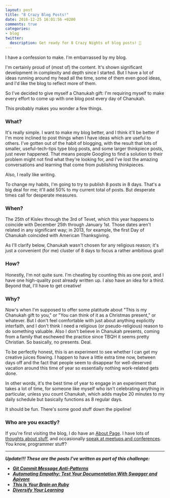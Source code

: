 ```yaml
---
layout: post
title: "8 Crazy Blog Posts!"
date: 2016-12-25 16:01:56 +0200
comments: true
categories:
- blog
twitter:
  description: Get ready for 8 Crazy Nights of blog posts! 🕎
---
```


I have a confession to make.  I'm embarrassed by my blog.

I'm certainly proud of (most of) the content.  It's shown significant
development in complexity and depth since I started.  But I have a lot of ideas
running around my head all the time, some of them even good ideas, and I'd like
the blog to reflect more of them.

So I've decided to give myself a Chanukah gift: I'm requiring myself to make
every effort to come up with one blog post every day of Chanukah.

This probably makes you wonder a few things.

<!-- more -->

### What?

It's really simple.  I want to make my blog better, and I think it'll be better
if I'm more inclined to post things when I have ideas which are useful to
others.  I've gotten out of the habit of blogging, with the result that lots of
smaller, useful-tech-tips type blog posts, and some larger thinkpiece posts,
just never happened.  That means people Googling to find a solution to their
problem might not find what they're looking for, and I've lost the amazing
conversations and learning that come from publishing thinkpieces.

Also, I really like writing.

To change my habits, I'm going to try to publish 8 posts in 8 days.  That's a
big deal for me; it'll add 50% to my current total of posts.  But desperate
times call for desperate measures.

### When?

The 25th of Kislev through the 3rd of Tevet, which this year happens to coincide
with December 25th through January 1st.  Those dates aren't related in any
significant way; in 2013, for example, the first Day of Chanukah coincided with
American Thanksgiving.

As I'll clarify below, Chanukah wasn't chosen for any religious reason; it's
just a convenient (for me) cluster of 8 days to focus a rather ambitious goal!

### How?

Honestly, I'm not quite sure.  I'm cheating by counting this as one post, and I
have one high-quality post already written up.  I also have an idea for a third.
Beyond that, I'll have to get creative!

### Why?

Now's when I'm supposed to offer some platitude about "This is my Chanukah gift
to you," or "You can think of it as a Christmas present," or whatever.  But I
don't feel comfortable with just about anything explicitly interfaith, and I
don't think I need a religious (or pseudo-religious) reason to do something
valuable.  Also I don't believe in Chanukah presents, coming from a family that
eschewed the practice since TBQH it seems pretty Christian.  So basically, no
presents.  Deal.

To be perfectly honest, this is an experiment to see whether I can get my
creative juices flowing.  I happen to have a little extra time now, between days
off and the fact that people seem to disappear for well-deserved vacation around
this time of year so essentially nothing work-related gets done.

In other words, it's the best time of year to engage in an experiment that takes
a lot of time, for someone like myself who isn't celebrating anything in
particular, unless you count Chanukah, which adds maybe 20 minutes to my daily
schedule but basically functions as 8 regular days.

It should be fun.  There's some good stuff down the pipeline!

### Who are you exactly?

If you're first visiting the blog, I do have an [About Page][About Page].  I
have lots of [thoughts about stuff][Posts Page], and occasionally
[speak at meetups and conferences][Talks Page].  You know, programmer stuff?

---

***Update!!! These are the posts I've written as part of this challenge:***

* ***[Git Commit Message Anti-Patterns](/blog/2016/12/26/git-commit-message-anti-patterns/)***
* ***[Automating Empathy: Test Your Documentation With Swagger and Apivore](/blog/2016/12/27/automating-empathy-test-your-documentation-with-swagger-and-apivore/)***
* ***[This Is Your Brain on Ruby](/blog/2016/12/28/this-is-your-brain-on-ruby/)***
* ***[Diversify Your Learning](/blog/2016/12/29/diversify-your-learning/)***

[About Page]: /about/
[Posts Page]: /archives/
[Talks Page]: /talks/
